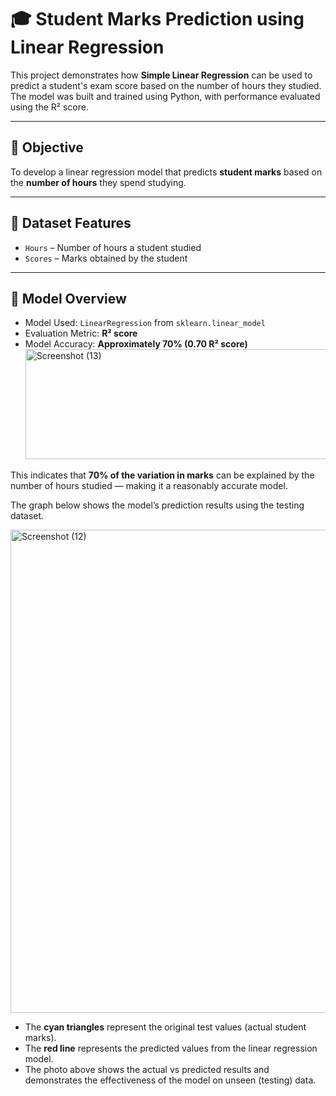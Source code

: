# 🎓 Student Marks Prediction using Linear Regression

This project demonstrates how **Simple Linear Regression** can be used to predict a student's exam score based on the number of hours they studied. The model was built and trained using Python, with performance evaluated using the R² score.

---

## 📌 Objective

To develop a linear regression model that predicts **student marks** based on the **number of hours** they spend studying.

---

## 🧾 Dataset Features

- `Hours` – Number of hours a student studied  
- `Scores` – Marks obtained by the student

---

## 🧠 Model Overview

- Model Used: `LinearRegression` from `sklearn.linear_model`
- Evaluation Metric: **R² score**
- Model Accuracy: **Approximately 70% (0.70 R² score)**
  <img width="1462" height="176" alt="Screenshot (13)" src="https://github.com/user-attachments/assets/dc18bbce-78eb-4b60-8417-c2b68722322e" />


This indicates that **70% of the variation in marks** can be explained by the number of hours studied — making it a reasonably accurate model.

The graph below shows the model’s prediction results using the testing dataset.

<img width="1407" height="773" alt="Screenshot (12)" src="https://github.com/user-attachments/assets/18d43954-c0d8-4b9c-90a6-9849267e2fdc" />

- The **cyan triangles** represent the original test values (actual student marks).
- The **red line** represents the predicted values from the linear regression model.
- The photo above shows the actual vs predicted results and demonstrates the effectiveness of the model on unseen (testing) data.





